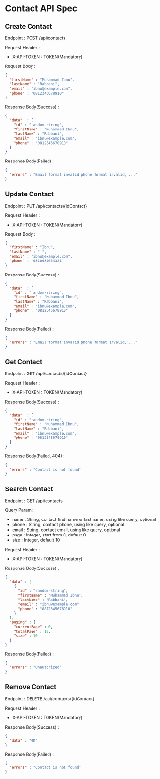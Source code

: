# Contact API Spec

## Create Contact

Endpoint : POST /api/contacts

Request Header : 

- X-API-TOKEN : TOKEN(Mandatory)

Request Body :

```json
{
  "firstName" : "Muhammad Ibnu",
  "lastName" : "Rabbani",
  "email" : "ibnu@example.com",
  "phone" : "0812345678910"
}
```

Response Body(Success) : 

```json
{
  "data"  : {
    "id" : "random-string",
    "firstName" : "Muhammad Ibnu",
    "lastName" : "Rabbani",
    "email" : "ibnu@example.com",
    "phone" : "0812345678910"
  }
}
```

Response Body(Failed) :

```json
{
  "errors" : "Email format invalid,phone format invalid, ..."
}
```

## Update Contact

Endpoint : PUT /api/contacts/{idContact}

Request Header :

- X-API-TOKEN : TOKEN(Mandatory)

Request Body :

```json
{
  "firstName" : "Ibnu",
  "lastName" : " ",
  "email" : "ibnu@example.com",
  "phone" : "0810987654321"
}
```

Response Body(Success) :

```json
{
  "data"  : {
    "id" : "random-string",
    "firstName" : "Muhammad Ibnu",
    "lastName" : "Rabbani",
    "email" : "ibnu@example.com",
    "phone" : "0812345678910"
  }
}
```

Response Body(Failed) :

```json
{
  "errors" : "Email format invalid,phone format invalid, ..."
}
```

## Get Contact

Endpoint : GET /api/contacts/{idContact}

Request Header :

- X-API-TOKEN : TOKEN(Mandatory)

Response Body(Success) :

```json
{
  "data"  : {
    "id" : "random-string",
    "firstName" : "Muhammad Ibnu",
    "lastName" : "Rabbani",
    "email" : "ibnu@example.com",
    "phone" : "0812345678910"
  }
}
```

Response Body(Failed, 404) :

```json
{
  "errors" : "Contact is not found"
}
```

## Search Contact

Endpoint : GET /api/contacts

Query Param : 

- name : String, contact first name or last name, using like query, optional
- phone : String, contact phone, using like query, optional
- email : String, contact email, using like query, optional
- page : Integer, start from 0, default 0
- size : Integer, default 10

Request Header :

- X-API-TOKEN : TOKEN(Mandatory)

Response Body(Success) :

```json
{
  "data" : [
    {
      "id" : "random-string",
      "firstName" : "Muhammad Ibnu",
      "lastName" : "Rabbani",
      "email" : "ibnu@example.com",
      "phone" : "0812345678910"
    }
  ],
  "paging" : {
    "currentPage" : 0,
    "totalPage" : 10,
    "size" : 10
  }
}
```

Response Body(Failed) :

```json
{
  "errors" : "Unautorized"
}
```

## Remove Contact

Endpoint : DELETE /api/contacts/{idContact}

Request Header :

- X-API-TOKEN : TOKEN(Mandatory)

Response Body(Success) :

```json
{
  "data" : "OK"
}
```

Response Body(Failed) :

```json
{
  "errors" : "Contact is not found"
}
```